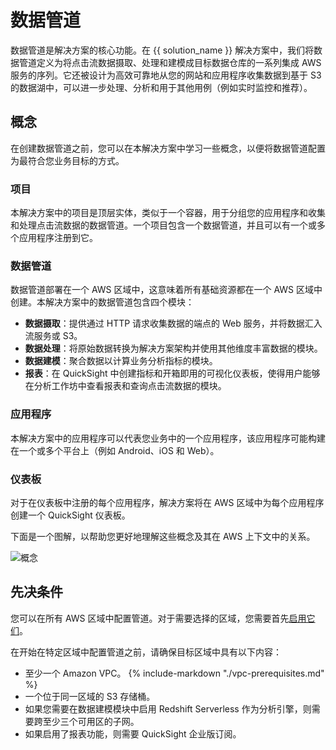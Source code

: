# 数据管道
数据管道是解决方案的核心功能。在 {{ solution_name }} 解决方案中，我们将数据管道定义为将点击流数据摄取、处理和建模成目标数据仓库的一系列集成 AWS 服务的序列。它还被设计为高效可靠地从您的网站和应用程序收集数据到基于 S3 的数据湖中，可以进一步处理、分析和用于其他用例（例如实时监控和推荐）。

## 概念
在创建数据管道之前，您可以在本解决方案中学习一些概念，以便将数据管道配置为最符合您业务目标的方式。

### 项目
本解决方案中的项目是顶层实体，类似于一个容器，用于分组您的应用程序和收集和处理点击流数据的数据管道。一个项目包含一个数据管道，并且可以有一个或多个应用程序注册到它。

### 数据管道
数据管道部署在一个 AWS 区域中，这意味着所有基础资源都在一个 AWS 区域中创建。本解决方案中的数据管道包含四个模块：

- **数据摄取**：提供通过 HTTP 请求收集数据的端点的 Web 服务，并将数据汇入流服务或 S3。
- **数据处理**：将原始数据转换为解决方案架构并使用其他维度丰富数据的模块。
- **数据建模**：聚合数据以计算业务分析指标的模块。
- **报表**：在 QuickSight 中创建指标和开箱即用的可视化仪表板，使得用户能够在分析工作坊中查看报表和查询点击流数据的模块。

### 应用程序
本解决方案中的应用程序可以代表您业务中的一个应用程序，该应用程序可能构建在一个或多个平台上（例如 Android、iOS 和 Web）。

### 仪表板
对于在仪表板中注册的每个应用程序，解决方案将在 AWS 区域中为每个应用程序创建一个 QuickSight 仪表板。

下面是一个图解，以帮助您更好地理解这些概念及其在 AWS 上下文中的关系。

![概念](../images/pipe-mgmt/concepts-v11.png)

## 先决条件
您可以在所有 AWS 区域中配置管道。对于需要选择的区域，您需要首先[启用它们][可选区域]。

在开始在特定区域中配置管道之前，请确保目标区域中具有以下内容：

- 至少一个 Amazon VPC。
{%
include-markdown "./vpc-prerequisites.md"
%}
- 一个位于同一区域的 S3 存储桶。
- 如果您需要在数据建模模块中启用 Redshift Serverless 作为分析引擎，则需要跨至少三个可用区的子网。
- 如果启用了报表功能，则需要 QuickSight 企业版订阅。


[可选区域]: https://docs.aws.amazon.com/zh_cn/general/latest/gr/rande-manage.html
